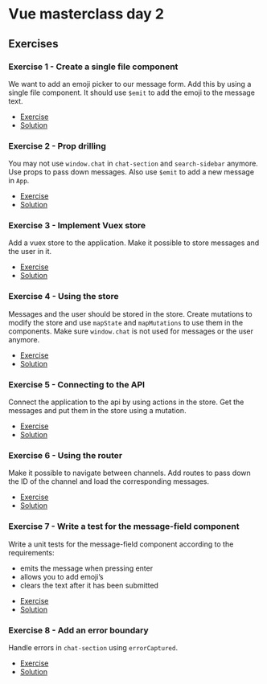 # Vue masterclass day 2

## Exercises

### Exercise 1 - Create a single file component
We want to add an emoji picker to our message form. Add this by using a single file component. It should use `$emit` to add the emoji to the message text.

* [Exercise](https://codesandbox.io/s/github/voorhoede/vue-masterclass-day-2/tree/exercise1)
* [Solution](https://codesandbox.io/s/github/voorhoede/vue-masterclass-day-2/tree/exercise1-solution)

### Exercise 2 - Prop drilling
You may not use `window.chat` in `chat-section` and `search-sidebar` anymore. Use props to pass down messages. Also use `$emit` to add a new message in `App`.

* [Exercise](https://codesandbox.io/s/github/voorhoede/vue-masterclass-day-2/tree/exercise2)
* [Solution](https://codesandbox.io/s/github/voorhoede/vue-masterclass-day-2/tree/exercise2-solution)

### Exercise 3 - Implement Vuex store
Add a vuex store to the application. Make it possible to store messages and the user in it.

* [Exercise](https://codesandbox.io/s/github/voorhoede/vue-masterclass-day-2/tree/exercise3)
* [Solution](https://codesandbox.io/s/github/voorhoede/vue-masterclass-day-2/tree/exercise3-solution)

### Exercise 4 - Using the store
Messages and the user should be stored in the store. Create mutations to modify the store and use `mapState` and `mapMutations` to use them in the components. Make sure `window.chat` is not used for messages or the user anymore.

* [Exercise](https://codesandbox.io/s/github/voorhoede/vue-masterclass-day-2/tree/exercise4)
* [Solution](https://codesandbox.io/s/github/voorhoede/vue-masterclass-day-2/tree/exercise4-solution)

### Exercise 5 - Connecting to the API
Connect the application to the api by using actions in the store. Get the messages and put them in the store using a mutation.

* [Exercise](https://codesandbox.io/s/github/voorhoede/vue-masterclass-day-2/tree/exercise5)
* [Solution](https://codesandbox.io/s/github/voorhoede/vue-masterclass-day-2/tree/exercise5-solution)

### Exercise 6 - Using the router
Make it possible to navigate between channels. Add routes to pass down the ID of the channel and load the corresponding messages.

* [Exercise](https://codesandbox.io/s/github/voorhoede/vue-masterclass-day-2/tree/exercise6)
* [Solution](https://codesandbox.io/s/github/voorhoede/vue-masterclass-day-2/tree/exercise6-solution)

### Exercise 7 - Write a test for the message-field component
Write a unit tests for the message-field component according to the requirements:
- emits the message when pressing enter
- allows you to add emoji’s
- clears the text after it has been submitted

* [Exercise](https://codesandbox.io/s/github/voorhoede/vue-masterclass-day-2/tree/exercise7)
* [Solution](https://codesandbox.io/s/github/voorhoede/vue-masterclass-day-2/tree/exercise7-solution)

### Exercise 8 - Add an error boundary
Handle errors in `chat-section` using `errorCaptured`.

* [Exercise](https://codesandbox.io/s/github/voorhoede/vue-masterclass-day-2/tree/exercise8)
* [Solution](https://codesandbox.io/s/github/voorhoede/vue-masterclass-day-2/tree/exercise8-solution)
